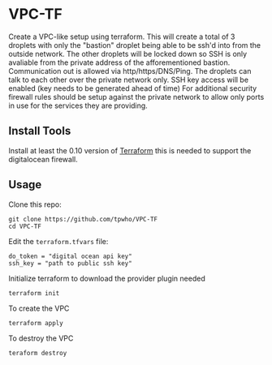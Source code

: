 # VPC-TF
Create a VPC-like setup using terraform. This will create a total of 3 droplets with only the "bastion" droplet being able to be ssh'd into from the outside network. The other droplets will be locked down so SSH is only avaliable from the private address of the afforementioned bastion. Communication out is allowed via http/https/DNS/Ping. The droplets can talk to each other over the private network only. SSH key access will be enabled (key needs to be generated ahead of time)
For additional security firewall rules should be setup against the private network to allow only ports in use for the services they are providing.

## Install Tools
Install at least the 0.10 version of [Terraform](https://releases.hashicorp.com/terraform/0.10.0-rc1/) this is needed to support the digitalocean firewall.

## Usage
Clone this repo:

```
git clone https://github.com/tpwho/VPC-TF
cd VPC-TF
```

Edit the `terraform.tfvars` file:

```
do_token = "digital ocean api key"
ssh_key = "path to public ssh key"
```

Initialize terraform to download the provider plugin needed
```
terraform init
```

To create the VPC
```
terraform apply
```

To destroy the VPC
```
teraform destroy
```
